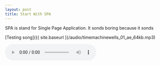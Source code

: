 ```yaml
---
layout: post
title: Start With SPA
---
```


SPA is stand for Single Page Application. It sonds boring because it sonds 

[Testing song]({{ site.baseurl }}/audio/timemachinewells_01_ae_64kb.mp3)

<audio src="/audio/timemachinewells_01_ae_64kb.mp3" controls preload>testing song</audio>